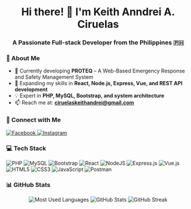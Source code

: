 <div align="center">
  <h1>Hi there! 👋 I'm Keith Anndrei A. Ciruelas</h1>
  <h3>A Passionate Full-stack Developer from the Philippines 🇵🇭</h3>
    
</div>

### 🚀 About Me

- 🔭 Currently developing **PROTEQ** – A Web-Based Emergency Response and Safety Management System
- 🌱 Expanding my skills in **React, Node.js, Express, Vue, and REST API development**
- 💡 Expert in **PHP, MySQL, Bootstrap, and system architecture**
- 📫 Reach me at: **ciruelaskeithandrei@gmail.com**

### 🤝 Connect with Me

<div align="left">
  <a href="https://fb.com/kcciruelas" target="_blank">
    <img src="https://img.shields.io/badge/Facebook-%231877F2.svg?style=for-the-badge&logo=Facebook&logoColor=white" alt="Facebook"/>
  </a>
  <a href="https://instagram.com/kth.ndre_" target="_blank">
    <img src="https://img.shields.io/badge/Instagram-%23E4405F.svg?style=for-the-badge&logo=Instagram&logoColor=white" alt="Instagram"/>
  </a>
</div>

### 💻 Tech Stack

<div align="left">
  <img src="https://img.shields.io/badge/php-%23777BB4.svg?style=for-the-badge&logo=php&logoColor=white" alt="PHP"/>
  <img src="https://img.shields.io/badge/mysql-%2300f.svg?style=for-the-badge&logo=mysql&logoColor=white" alt="MySQL"/>
  <img src="https://img.shields.io/badge/bootstrap-%23563D7C.svg?style=for-the-badge&logo=bootstrap&logoColor=white" alt="Bootstrap"/>
  <img src="https://img.shields.io/badge/react-%2320232a.svg?style=for-the-badge&logo=react&logoColor=%2361DAFB" alt="React"/>
  <img src="https://img.shields.io/badge/node.js-6DA55F?style=for-the-badge&logo=node.js&logoColor=white" alt="NodeJS"/>
  <img src="https://img.shields.io/badge/express.js-%23404d59.svg?style=for-the-badge&logo=express&logoColor=%2361DAFB" alt="Express.js"/>
  <img src="https://img.shields.io/badge/vuejs-%2335495e.svg?style=for-the-badge&logo=vuedotjs&logoColor=%234FC08D" alt="Vue.js"/>
  <img src="https://img.shields.io/badge/html5-%23E34F26.svg?style=for-the-badge&logo=html5&logoColor=white" alt="HTML5"/>
  <img src="https://img.shields.io/badge/css3-%231572B6.svg?style=for-the-badge&logo=css3&logoColor=white" alt="CSS3"/>
  <img src="https://img.shields.io/badge/javascript-%23323330.svg?style=for-the-badge&logo=javascript&logoColor=%23F7DF1E" alt="JavaScript"/>
  <img src="https://img.shields.io/badge/Postman-FF6C37?style=for-the-badge&logo=postman&logoColor=white" alt="Postman"/>
</div>

### 📊 GitHub Stats

<div align="center">
  <img src="https://github-readme-stats.vercel.app/api/top-langs?username=kitciruelas&show_icons=true&locale=en&layout=compact&theme=tokyonight" alt="Most Used Languages" />
  <img src="https://github-readme-stats.vercel.app/api?username=kitciruelas&show_icons=true&locale=en&theme=tokyonight" alt="GitHub Stats" />
  <img src="https://github-readme-streak-stats.herokuapp.com/?user=kitciruelas&theme=tokyonight" alt="GitHub Streak" />
</div>
